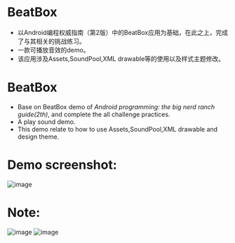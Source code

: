 # BeatBox
* 以Android编程权威指南（第2版）中的BeatBox应用为基础，在此之上，完成了与其相关的挑战练习。
* 一款可播放音效的demo。
* 该应用涉及Assets,SoundPool,XML drawable等的使用以及样式主题修改。
# BeatBox
* Base on BeatBox demo of *Android programming: the big nerd ranch guide(2th)*, and complete the all challenge practices.
* A play sound demo.
* This demo relate to how to use Assets,SoundPool,XML drawable and design theme.
# Demo screenshot:
![image](https://user-images.githubusercontent.com/25412051/38764803-51fc4618-3fe8-11e8-90e6-1c85b204cb02.png)
# Note:
![image](https://user-images.githubusercontent.com/25412051/38764771-c891540e-3fe7-11e8-8ab6-758e91e0bb13.png)
![image](https://user-images.githubusercontent.com/25412051/38764783-04b0215e-3fe8-11e8-99b7-0871d0679f41.png)
